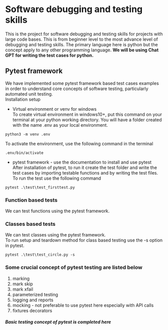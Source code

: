# Software debugging and testing skills
This is the project for software debugging and testing skills for projects with large code bases. This is from beginner level to the most advance level of debugging and testing skills. The primary language here is python but the concept apply to any other programming language. **We will be using Chat GPT for writing the test cases for python.**       
## Pytest framework    

We have implemented some pytest framework based test cases examples in order to understand core concepts of software testing, particularly automated unit testing.    
Installation setup     
- Virtual environment or venv for windows     
To create virtual environment in windows10+, put this command on your terminal at your python working directory. You will have a folder created with the name .env as your local environment. 
```
python3 -m venv .env
```    
To activate the environment, use the following command in the terminal 
```
.env/bin/activate
```   

- pytest framework - use the documentation to install and use pytest      
After installation of pytest, to run it create the test folder and write the test cases by importing testable functions and by writing the test files. To run the test use the following command      
```
pytest .\test\test_firsttest.py
```   

### Function based tests
We can test functions using the pytest framework. 
### Classes based tests
We can test classes using the pytest framework.       
To run setup and teardown method for class based testing use the -s option in pytest.   
```
pytest .\test\test_circle.py -s
```


### Some crucial concept of pytest testing are listed below
1. marking
2. mark skip
3. mark xfail
4. parameterized testing
5. logging and reports
6. mocking - not preferable to use pytest here especially with API calls
7. fixtures decorators

##### Basic testing concept of pytest is completed here 